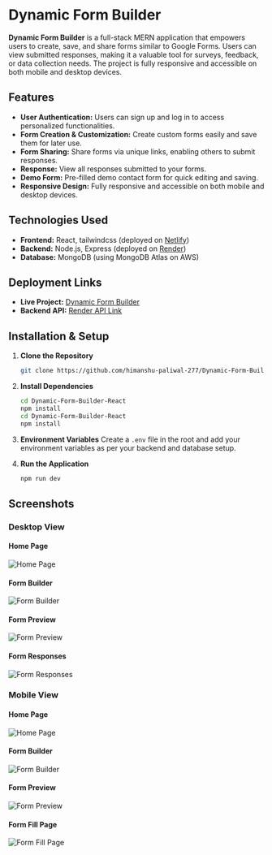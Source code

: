 # Dynamic Form Builder

**Dynamic Form Builder** is a full-stack MERN application that empowers users to create, save, and share forms similar to Google Forms. Users can view submitted responses, making it a valuable tool for surveys, feedback, or data collection needs. The project is fully responsive and accessible on both mobile and desktop devices.

## Features

- **User Authentication:** Users can sign up and log in to access personalized functionalities.
- **Form Creation & Customization:** Create custom forms easily and save them for later use.
- **Form Sharing:** Share forms via unique links, enabling others to submit responses.
- **Response:** View all responses submitted to your forms.
- **Demo Form:** Pre-filled demo contact form for quick editing and saving.
- **Responsive Design:** Fully responsive and accessible on both mobile and desktop devices.

## Technologies Used

- **Frontend:** React, tailwindcss (deployed on [Netlify](https://netlify.com))
- **Backend:** Node.js, Express (deployed on [Render](https://render.com))
- **Database:** MongoDB (using MongoDB Atlas on AWS)

## Deployment Links

- **Live Project:** [Dynamic Form Builder](https://dynamic-form-builder-react-js.netlify.app)
- **Backend API:** [Render API Link](https://dynamic-form-builder-backend.onrender.com)

## Installation & Setup

1. **Clone the Repository**
   ```bash
   git clone https://github.com/himanshu-paliwal-277/Dynamic-Form-Builder-React
   ```
   
2. **Install Dependencies**
   ```bash
   cd Dynamic-Form-Builder-React
   npm install
   cd Dynamic-Form-Builder-React
   npm install
   ```

3. **Environment Variables**
   Create a `.env` file in the root and add your environment variables as per your backend and database setup.

4. **Run the Application**
   ```bash
   npm run dev
   ```

## Screenshots

### Desktop View

#### Home Page
![Home Page](./src/assets/Screenshots/desktop_home.png)

#### Form Builder
![Form Builder](./src/assets/Screenshots/desktop_formBuilder.png)

#### Form Preview
![Form Preview](./src/assets/Screenshots/desktop_preview.png)

#### Form Responses
![Form Responses](./src/assets/Screenshots/desktop_responses.png)

### Mobile View

#### Home Page
![Home Page](./src/assets/Screenshots/mobile_home.png)

#### Form Builder
![Form Builder](./src/assets/Screenshots/mobile_formBuilder.png)

#### Form Preview
![Form Preview](./src/assets/Screenshots/mobile_preview.png)

#### Form Fill Page
![Form Fill Page](./src/assets/Screenshots/mobile_fill.png)